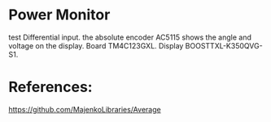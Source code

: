 # Power Monitor
test Differential input. the absolute encoder AC5115 shows the angle and voltage on the display. 
Board TM4C123GXL.
Display BOOSTTXL-K350QVG-S1. 

# References:
https://github.com/MajenkoLibraries/Average
